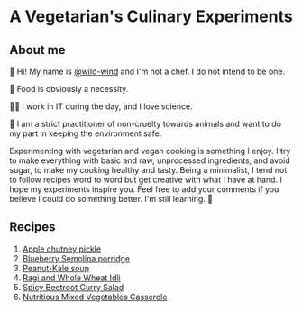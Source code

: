 # A Vegetarian's Culinary Experiments

## About me

👋 Hi! My name is [@wild-wind](https://www.instagram.com/wild.wind.557/) and I'm not a chef. I do not intend to be one.

🥗 Food is obviously a necessity.

🧑‍🔬 I work in IT during the day, and I love science.

🐾 I am a strict practitioner of non-cruelty towards animals and want to do my part in keeping the environment safe.

Experimenting with vegetarian and vegan cooking is something I enjoy. I try to make everything with basic and raw, unprocessed ingredients, and avoid sugar, to make my cooking healthy and tasty. Being a minimalist, I tend not to follow recipes word to word but get creative with what I have at hand. I hope my experiments inspire you. Feel free to add your comments if you believe I could do something better. I'm still learning. 🙂

## Recipes

1. [Apple chutney pickle](recipes/apple-chutney-pickle.md)
2. [Blueberry Semolina porridge](recipes/blueberry-semolina-porridge.md)
3. [Peanut-Kale soup](recipes/peanut-kale-soup.md)
4. [Ragi and Whole Wheat Idli](recipes/ragi-wheat-idli.md)
5. [Spicy Beetroot Curry Salad](recipes/spicy-beetroot-curry.md)
6. [Nutritious Mixed Vegetables Casserole](recipes/veggie-casserole.md)
